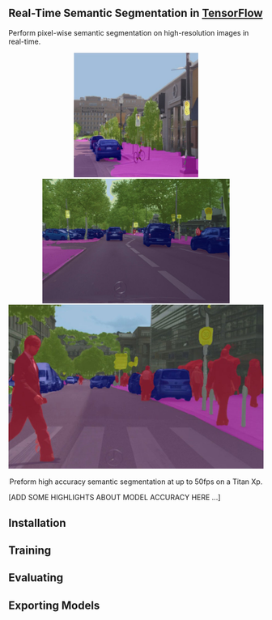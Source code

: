 ## Real-Time Semantic Segmentation in [TensorFlow](https://github.com/tensorflow/tensorflow)

Perform pixel-wise semantic segmentation on high-resolution images in real-time.

<p align = 'center'>
<img src = 'docs/imgs/waterloo_test.jpg' height = '246px'>
<img src = 'docs/imgs/cityscapes_val.jpg' height = '246px'>
<a href = 'docs/imgs/cityscapes_seq_test.jpg'>
<img src = 'docs/imgs/cityscapes_seq_test.jpg' width = '627px'>
</a>
</p>
<p align = 'center'>
Preform high accuracy semantic segmentation at up to 50fps on a Titan Xp.
</p>

[ADD SOME HIGHLIGHTS ABOUT MODEL ACCURACY HERE ...]

## Installation

## Training

## Evaluating

## Exporting Models
